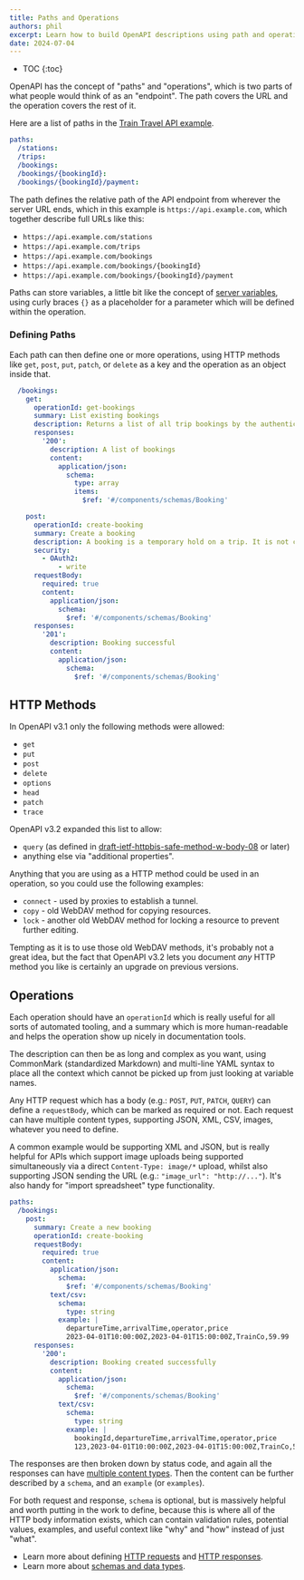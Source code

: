 ```yaml
---
title: Paths and Operations
authors: phil
excerpt: Learn how to build OpenAPI descriptions using path and operations.
date: 2024-07-04
---
```


- TOC
{:toc}

OpenAPI has the concept of "paths" and "operations", which is two parts of what people would think of as an "endpoint". The path covers the URL and the operation covers the rest of it. 

Here are a list of paths in the [Train Travel API example](https://bump.sh/blog/modern-openapi-petstore-replacement).

```yaml
paths:
  /stations:
  /trips:
  /bookings:
  /bookings/{bookingId}:
  /bookings/{bookingId}/payment:
```

The path defines the relative path of the API endpoint from wherever the server URL ends, which in this example is `https://api.example.com`, which together describe full URLs like this:

- `https://api.example.com/stations`
- `https://api.example.com/trips`
- `https://api.example.com/bookings`
- `https://api.example.com/bookings/{bookingId}`
- `https://api.example.com/bookings/{bookingId}/payment`

Paths can store variables, a little bit like the concept of [server variables](_guides/openapi/specification/v3.2/understanding-structure/api-servers.md), using curly braces `{}` as a placeholder for a parameter which will be defined within the operation.
 
### Defining Paths

Each path can then define one or more operations, using HTTP methods like `get`, `post`, `put`, `patch`, or `delete` as a key and the operation as an object inside that.

```yaml
  /bookings:
    get:
      operationId: get-bookings
      summary: List existing bookings
      description: Returns a list of all trip bookings by the authenticated user.
      responses:
        '200':
          description: A list of bookings
          content:
            application/json:
              schema:
                type: array
                items:
                  $ref: '#/components/schemas/Booking'

    post:
      operationId: create-booking
      summary: Create a booking
      description: A booking is a temporary hold on a trip. It is not confirmed until the payment is processed.
      security:
        - OAuth2:
            - write
      requestBody:
        required: true
        content:
          application/json:
            schema:
              $ref: '#/components/schemas/Booking'
      responses:
        '201':
          description: Booking successful
          content:
            application/json:
              schema:
                $ref: '#/components/schemas/Booking'
```

## HTTP Methods

In OpenAPI v3.1 only the following methods were allowed:

- `get`
- `put`
- `post`
- `delete`
- `options`
- `head`
- `patch`
- `trace`

OpenAPI v3.2 expanded this list to allow:

- `query` (as defined in [draft-ietf-httpbis-safe-method-w-body-08](https://www.ietf.org/archive/id/draft-ietf-httpbis-safe-method-w-body-08.html) or later)
- anything else via "additional properties".

Anything that you are using as a HTTP method could be used in an operation, so you could use the following examples: 

- `connect` - used by proxies to establish a tunnel.
- `copy` - old WebDAV method for copying resources. 
- `lock` - another old WebDAV method for locking a resource to prevent further editing.

Tempting as it is to use those old WebDAV methods, it's probably not a great idea, but the fact that OpenAPI v3.2 lets you document _any_ HTTP method you like is certainly an upgrade on previous versions.

## Operations

Each operation should have an `operationId` which is really useful for all sorts of automated tooling, and a summary which is more human-readable and helps the operation show up nicely in documentation tools. 

The description can then be as long and complex as you want, using CommonMark (standardized Markdown) and multi-line YAML syntax to place all the context which cannot be picked up from just looking at variable names.

Any HTTP request which has a body (e.g.: `POST`, `PUT`, `PATCH`, `QUERY`) can define a `requestBody`, which can be marked as required or not. Each request can have multiple content types, supporting JSON, XML, CSV, images, whatever you need to define. 

A common example would be supporting XML and JSON, but is really helpful for APIs which support image uploads being supported simultaneously via a direct `Content-Type: image/*` upload, whilst also supporting JSON sending the URL (e.g.: `"image_url": "http://..."`). It's also handy for  "import spreadsheet" type functionality. 

```yaml
paths:
  /bookings:
    post:
      summary: Create a new booking
      operationId: create-booking
      requestBody:
        required: true
        content:
          application/json:
            schema:
              $ref: '#/components/schemas/Booking'
          text/csv:
            schema:
              type: string
            example: |
              departureTime,arrivalTime,operator,price
              2023-04-01T10:00:00Z,2023-04-01T15:00:00Z,TrainCo,59.99
      responses:
        '200':
          description: Booking created successfully
          content:
            application/json:
              schema:
                $ref: '#/components/schemas/Booking'
            text/csv:
              schema:
                type: string
              example: |
                bookingId,departureTime,arrivalTime,operator,price
                123,2023-04-01T10:00:00Z,2023-04-01T15:00:00Z,TrainCo,59.99
```

The responses are then broken down by status code, and again all the responses can have [multiple content types](_guides/openapi/specification/v3.2/advanced/multiple-content-types.md). Then the content can be further described by a `schema`, and an `example` (or `examples`).

For both request and response, `schema` is optional, but is massively helpful and worth putting in the work to define, because this is where all of the HTTP body information exists, which can contain validation rules, potential values, examples, and useful context like "why" and "how" instead of just "what". 

- Learn more about defining [HTTP requests](_guides/openapi/specification/v3.2/understanding-structure/http-requests.md) and [HTTP responses](_guides/openapi/specification/v3.2/understanding-structure/http-responses.md).
- Learn more about [schemas and data types](_guides/openapi/specification/v3.2/data-models/schema-and-data-types.md).
